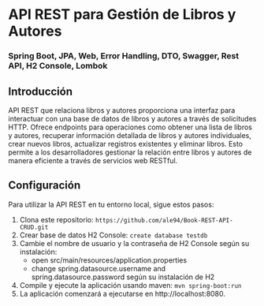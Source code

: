 # API REST para Gestión de Libros y Autores
### Spring Boot, JPA, Web, Error Handling, DTO, Swagger, Rest API, H2 Console, Lombok

## Introducción
API REST que relaciona libros y autores proporciona una interfaz para interactuar con una base de datos de libros y autores a través de solicitudes HTTP. Ofrece endpoints para operaciones como obtener una lista de libros y autores, recuperar información detallada de libros y autores individuales, crear nuevos libros, actualizar registros existentes y eliminar libros. Esto permite a los desarrolladores gestionar la relación entre libros y autores de manera eficiente a través de servicios web RESTful.

## Configuración
Para utilizar la API REST en tu entorno local, sigue estos pasos:

1. Clona este repositorio: `https://github.com/ale94/Book-REST-API-CRUD.git`
2. Crear base de datos H2 Console: `create database testdb`
3. Cambie el nombre de usuario y la contraseña de H2 Console según su instalación:
    - open src/main/resources/application.properties
    - change spring.datasource.username and spring.datasource.password según su instalación de H2
4. Compile y ejecute la aplicación usando maven: `mvn spring-boot:run`
5. La aplicación comenzará a ejecutarse en http://localhost:8080.
